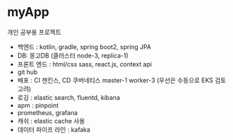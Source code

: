 # myApp

개인 공부용 프로젝트

- 백엔드 : kotlin, gradle, spring boot2, spring JPA
- DB: 몽고DB (클러스터 node-3, replica-1)
- 프론트 엔드 : html/css sass, react.js, context api 
- git hub 
- 배포 : CI 젠킨스, CD 쿠버네티스 master-1 worker-3 (우선은 수동으로 EKS 검토 고려)
- 로깅 : elastic search, fluentd, kibana
- apm : pinpoint
- prometheus, grafana
- 캐쉬 : elastic cache 사용
- 데이터 파이프 라인 : kafaka

